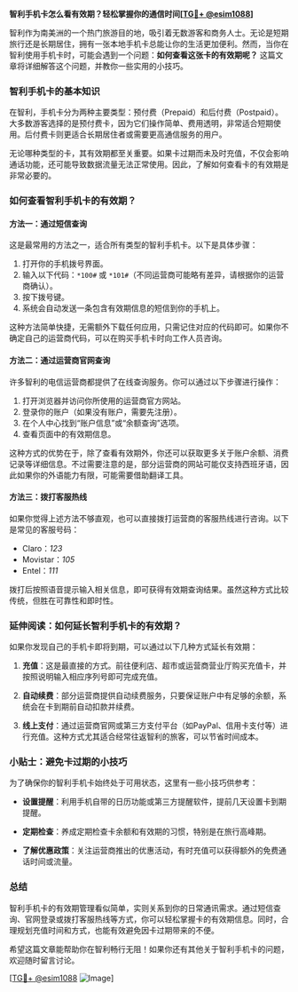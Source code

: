 **智利手机卡怎么看有效期？轻松掌握你的通信时间[[TG💪+ @esim1088](https://t.me/s/esim1088)]**

智利作为南美洲的一个热门旅游目的地，吸引着无数游客和商务人士。无论是短期旅行还是长期居住，拥有一张本地手机卡总能让你的生活更加便利。然而，当你在智利使用手机卡时，可能会遇到一个问题：**如何查看这张卡的有效期呢？** 这篇文章将详细解答这个问题，并教你一些实用的小技巧。

### 智利手机卡的基本知识

在智利，手机卡分为两种主要类型：预付费（Prepaid）和后付费（Postpaid）。大多数游客选择的是预付费卡，因为它们操作简单、费用透明，非常适合短期使用。后付费卡则更适合长期居住者或需要更高通信服务的用户。

无论哪种类型的卡，其有效期都至关重要。如果卡过期而未及时充值，不仅会影响通话功能，还可能导致数据流量无法正常使用。因此，了解如何查看卡的有效期是非常必要的。

### 如何查看智利手机卡的有效期？

#### 方法一：通过短信查询

这是最常用的方法之一，适合所有类型的智利手机卡。以下是具体步骤：

1. 打开你的手机拨号界面。
2. 输入以下代码：`*100#` 或 `*101#`（不同运营商可能略有差异，请根据你的运营商确认）。
3. 按下拨号键。
4. 系统会自动发送一条包含有效期信息的短信到你的手机上。

这种方法简单快捷，无需额外下载任何应用，只需记住对应的代码即可。如果你不确定自己的运营商代码，可以在购买手机卡时向工作人员咨询。

#### 方法二：通过运营商官网查询

许多智利的电信运营商都提供了在线查询服务。你可以通过以下步骤进行操作：

1. 打开浏览器并访问你所使用的运营商官方网站。
2. 登录你的账户（如果没有账户，需要先注册）。
3. 在个人中心找到“账户信息”或“余额查询”选项。
4. 查看页面中的有效期信息。

这种方式的优势在于，除了查看有效期外，你还可以获取更多关于账户余额、消费记录等详细信息。不过需要注意的是，部分运营商的网站可能仅支持西班牙语，因此如果你的外语能力有限，可能需要借助翻译工具。

#### 方法三：拨打客服热线

如果你觉得上述方法不够直观，也可以直接拨打运营商的客服热线进行咨询。以下是常见的客服号码：

- Claro：*123*
- Movistar：*105*
- Entel：*111*

拨打后按照语音提示输入相关信息，即可获得有效期查询结果。虽然这种方式比较传统，但胜在可靠性和即时性。

### 延伸阅读：如何延长智利手机卡的有效期？

如果你发现自己的手机卡即将到期，可以通过以下几种方式延长有效期：

1. **充值**：这是最直接的方式。前往便利店、超市或运营商营业厅购买充值卡，并按照说明输入相应序列号即可完成充值。
   
2. **自动续费**：部分运营商提供自动续费服务，只要保证账户中有足够的余额，系统会在卡到期前自动扣款并续费。

3. **线上支付**：通过运营商官网或第三方支付平台（如PayPal、信用卡支付等）进行充值。这种方式尤其适合经常往返智利的旅客，可以节省时间成本。

### 小贴士：避免卡过期的小技巧

为了确保你的智利手机卡始终处于可用状态，这里有一些小技巧供参考：

- **设置提醒**：利用手机自带的日历功能或第三方提醒软件，提前几天设置卡到期提醒。
  
- **定期检查**：养成定期检查卡余额和有效期的习惯，特别是在旅行高峰期。

- **了解优惠政策**：关注运营商推出的优惠活动，有时充值可以获得额外的免费通话时间或流量。

### 总结

智利手机卡的有效期管理看似简单，实则关系到你的日常通讯需求。通过短信查询、官网登录或拨打客服热线等方式，你可以轻松掌握卡的有效期信息。同时，合理规划充值时间和方式，也能有效避免因卡过期带来的不便。

希望这篇文章能帮助你在智利畅行无阻！如果你还有其他关于智利手机卡的问题，欢迎随时留言讨论。

[[TG💪+ @esim1088](https://t.me/s/esim1088) ![Image](https://i.postimg.cc/4NQfJmqS/Snipaste-2025-05-13-00-14-12.png)]